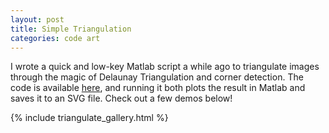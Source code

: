 ```yaml
---
layout: post
title: Simple Triangulation
categories: code art 
---
```


I wrote a quick and low-key Matlab script a while ago to triangulate images through the magic of Delaunay Triangulation and corner detection. The code is available [here](https://github.com/ojwalch/triangulate-svg), and running it both plots the result in Matlab and saves it to an SVG file. Check out a few demos below!

{% include triangulate_gallery.html %}


